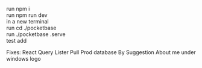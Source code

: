 run npm i <br>
run npm run dev <br>
in a new terminal <br>
run cd ./pocketbase <br>
run ./pocketbase .serve <br>
test add<br>

Fixes:
React Query
Lister
Pull Prod database
By Suggestion
About me under windows logo
